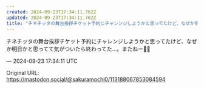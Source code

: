 ```yaml
---
created: 2024-09-23T17:34:11.762Z
updated: 2024-09-23T17:34:11.762Z
title: "チネチッタの舞台挨拶チケット予約にチャレンジしようかと思ってたけど、なぜか明日か[...]"
---
```


<p>チネチッタの舞台挨拶チケット予約にチャレンジしようかと思ってたけど、なぜか明日かと思ってて気がついたら終わってた…。またねー👋🥲</p>

&mdash; 2024-09-23 17:34:11 UTC

Original URL: https://mastodon.social/@sakuramochi0/113188067853084594
